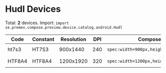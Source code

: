 # Hudl Devices

Total: **2** devices. Import: `import se.premex.compose.preview.device.catalog.android.Hudl`

| Code | Constant | Resolution | DPI | Compose Spec | Preview Usage |
|------|----------|------------|-----|-------------|---------------|
| ht7s3 | HT7S3 | 900x1440 | 240 | `spec:width=900px,height=1440px,dpi=240` | `@Preview(device = Hudl.HT7S3)` |
| HTF8A4 | HTF8A4 | 1200x1920 | 320 | `spec:width=1200px,height=1920px,dpi=320` | `@Preview(device = Hudl.HTF8A4)` |

<!-- Generated automatically. Do not edit manually. -->
